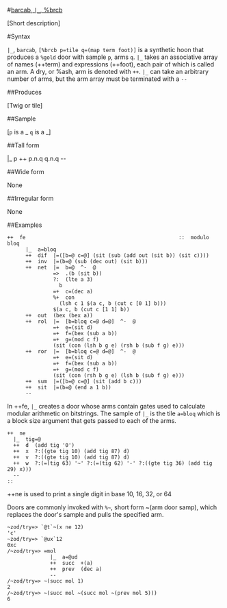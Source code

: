 #[barcab, `|_`, %brcb](#brcb)

[Short description]

#Syntax

`|_`, `barcab`, `[%brcb p=tile q=(map term foot)]` is a synthetic hoon that
produces a `%gold` door with sample `p`, arms `q`. `|_` takes an associative
array of names (++term) and expressions (++foot), each pair of which is called
an arm. A dry, or %ash, arm is denoted with `++`. `|_` can take an arbitrary
number of arms, but the arm array must be terminated with a `--`

##Produces

[Twig or tile]

##Sample

[`p` is a _
`q` is a _]

##Tall form

|_  p
    ++  p.n.q
      q.n.q
    --

##Wide form

None

##Irregular form

None

##Examples

```
++  fe                                                  ::  modulo bloq
      |_  a=bloq
      ++  dif  |=([b=@ c=@] (sit (sub (add out (sit b)) (sit c))))
      ++  inv  |=(b=@ (sub (dec out) (sit b)))
      ++  net  |=  b=@  ^-  @
               =>  .(b (sit b))
               ?:  (lte a 3)
                 b
               =+  c=(dec a)
               %+  con
                 (lsh c 1 $(a c, b (cut c [0 1] b)))
               $(a c, b (cut c [1 1] b))
      ++  out  (bex (bex a))
      ++  rol  |=  [b=bloq c=@ d=@]  ^-  @
               =+  e=(sit d)
               =+  f=(bex (sub a b))
               =+  g=(mod c f)
               (sit (con (lsh b g e) (rsh b (sub f g) e)))
      ++  ror  |=  [b=bloq c=@ d=@]  ^-  @
               =+  e=(sit d)
               =+  f=(bex (sub a b))
               =+  g=(mod c f)
               (sit (con (rsh b g e) (lsh b (sub f g) e)))
      ++  sum  |=([b=@ c=@] (sit (add b c)))
      ++  sit  |=(b=@ (end a 1 b))
      --
```

In ++fe, `|_` creates a door whose arms contain gates used to calculate modular
arithmetic on bitstrings. The sample of `|_` is the tile `a=bloq` which is a
block size argument that gets passed to each of the arms.

```
++  ne
  |_  tig=@
  ++  d  (add tig '0')
  ++  x  ?:((gte tig 10) (add tig 87) d)
  ++  v  ?:((gte tig 10) (add tig 87) d)
  ++  w  ?:(=(tig 63) '~' ?:(=(tig 62) '-' ?:((gte tig 36) (add tig 29) x)))
  --
::
```

++ne is used to print a single digit in base 10, 16, 32, or 64

Doors are commonly invoked with `%~`, short form ~(arm door samp), which 
replaces the door's sample and pulls the specified arm.

    ~zod/try=> `@t`~(x ne 12)
    'c'
    ~zod/try=> `@ux`12
    0xc
    /~zod/try=> =mol
                  |_  a=@ud
                  ++  succ  +(a)
                  ++  prev  (dec a)
                  --
    /~zod/try=> ~(succ mol 1)
    2
    /~zod/try=> ~(succ mol ~(succ mol ~(prev mol 5)))
    6
    
